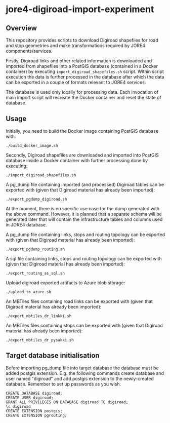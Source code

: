 # jore4-digiroad-import-experiment

## Overview

This repository provides scripts to download Digiroad shapefiles for road and stop geometries and make transformations required by JORE4 components/services.

Firstly, Digiroad links and other related information is downloaded and imported from shapefiles into a PostGIS database (contained in a Docker container) by executing `import_digiroad_shapefiles.sh` script. Within script execution the data is further processed in the database after which the data can be exported in a couple of formats relevant to JORE4 services.

The database is used only locally for processing data. Each invocation of main import script will recreate the Docker container and reset the state of database.

## Usage

Initially, you need to build the Docker image containing PostGIS database with:

```
./build_docker_image.sh
```

Secondly, Digiroad shapefiles are downloaded and imported into PostGIS database inside a Docker container with further processing done by executing:

```
./import_digiroad_shapefiles.sh
```

A pg_dump file containing imported (and processed) Digiroad tables can be exported with (given that Digiroad material has already been imported):

```
./export_pgdump_digiroad.sh
```

At the moment, there is no specific use case for the dump generated with the above command. However, it is planned that a separate schema will be generated later that will contain the infrastructure tables and columns used in JORE4 database.

A pg_dump file containing links, stops and routing topology can be exported with (given that Digiroad material has already been imported):

```
./export_pgdump_routing.sh
```

A sql file containing links, stops and routing topology can be exported with
(given that Digiroad material has already been imported):

```
./export_routing_as_sql.sh
```

Upload digiroad exported artifacts to Azure blob storage:

```
./upload_to_azure.sh
```

An MBTiles files containing road links can be exported with (given that Digiroad
material has already been imported):

```
./export_mbtiles_dr_linkki.sh
```

An MBTiles files containing stops can be exported with (given that Digiroad material has already been imported):

```
./export_mbtiles_dr_pysakki.sh
```

## Target database initialisation

Before importing pg_dump file into target database the database must be added postgis extension. E.g. the following commands create database and user named "digiroad" and add postgis extension to the newly-created database. Remember to set up passwords as you wish.

```
CREATE DATABASE digiroad;
CREATE USER digiroad;
GRANT ALL PRIVILEGES ON DATABASE digiroad TO digiroad;
\c digiroad
CREATE EXTENSION postgis;
CREATE EXTENSION pgrouting;
```
